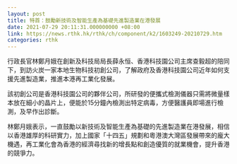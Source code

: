 ```yaml
---
layout: post
title: 特首：鼓勵新技術及智能生產為基礎先進製造業在港發展
date: 2021-07-29 20:11:31.000000000 +08:00
link: https://news.rthk.hk/rthk/ch/component/k2/1603249-20210729.htm
categories: rthk
---
```


行政長官林鄭月娥在創新及科技局局長薛永恒、香港科技園公司主席查毅超的陪同下，到訪火炭一家本地生物科技初創公司，了解政府及香港科技園公司近年如何支援先進製造業，推進本港再工業化發展。

該初創公司是香港科技園公司的夥伴公司，所研發的便攜式檢測儀器只需將微量樣本放在細小的晶片上，便能於15分鐘內檢測出特定病毒，方便醫護員即場進行檢測，及早作出診斷。

林鄭月娥表示，一直鼓勵以新技術及智能生產為基礎的先進製造業在港發展，相信以香港雄厚的科研實力，加上國家「十四五」規劃和粵港澳大灣區發展帶來的龐大機遇，再工業化會為香港的經濟尋找新的增長點和創造優質的就業機會，提升香港的競爭力。
